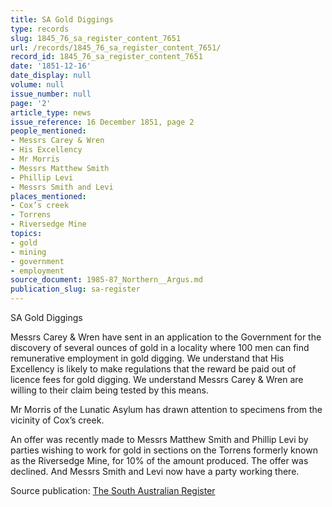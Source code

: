 ```yaml
---
title: SA Gold Diggings
type: records
slug: 1845_76_sa_register_content_7651
url: /records/1845_76_sa_register_content_7651/
record_id: 1845_76_sa_register_content_7651
date: '1851-12-16'
date_display: null
volume: null
issue_number: null
page: '2'
article_type: news
issue_reference: 16 December 1851, page 2
people_mentioned:
- Messrs Carey & Wren
- His Excellency
- Mr Morris
- Messrs Matthew Smith
- Phillip Levi
- Messrs Smith and Levi
places_mentioned:
- Cox’s creek
- Torrens
- Riversedge Mine
topics:
- gold
- mining
- government
- employment
source_document: 1985-87_Northern__Argus.md
publication_slug: sa-register
---
```


SA Gold Diggings

Messrs Carey & Wren have sent in an application to the Government for the discovery of several ounces of gold in a locality where 100 men can find remunerative employment in gold digging.  We understand that His Excellency is likely to make regulations that the reward be paid out of licence fees for gold digging.  We understand Messrs Carey & Wren are willing to their claim being tested by this means.

Mr Morris of the Lunatic Asylum has drawn attention to specimens from the vicinity of Cox’s creek.

An offer was recently made to Messrs Matthew Smith and Phillip Levi by parties wishing to work for gold in sections on the Torrens formerly known as the Riversedge Mine, for 10% of the amount produced.  The offer was declined.  And Messrs Smith and Levi now have a party working there.

Source publication: [The South Australian Register](/publications/sa-register/)
